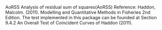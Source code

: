 AoRSS
Analysis of residual sum of squares(AoRSS)
Reference: Haddon, Malcolm. (2011). Modelling and Quantitative Methods in Fisheries 2nd Edition. 
The test implemented in this package can be founded at Section 9.4.2 An Overall Test of Coincident Curves of Haddon (2011).
